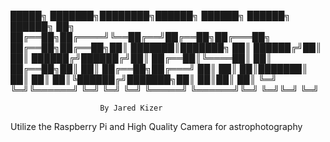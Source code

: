  █████╗ ███████╗████████╗██████╗  ██████╗         ██████╗ ██████╗ ██╗
██╔══██╗██╔════╝╚══██╔══╝██╔══██╗██╔═══██╗        ██╔══██╗██╔══██╗██║
███████║███████╗   ██║   ██████╔╝██║   ██║        ██████╔╝██████╔╝██║
██╔══██║╚════██║   ██║   ██╔══██╗██║   ██║        ██╔══██╗██╔═══╝ ██║
██║  ██║███████║   ██║   ██║  ██║╚██████╔╝███████╗██║  ██║██║     ██║
╚═╝  ╚═╝╚══════╝   ╚═╝   ╚═╝  ╚═╝ ╚═════╝ ╚══════╝╚═╝  ╚═╝╚═╝     ╚═╝
                                                                     
                        By Jared Kizer

Utilize the Raspberry Pi and High Quality Camera for astrophotography

